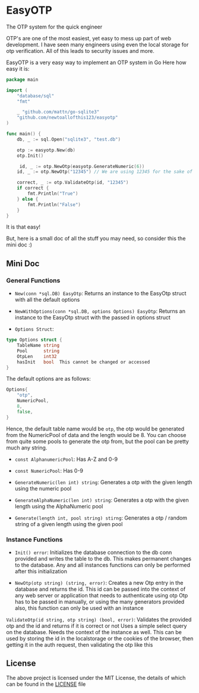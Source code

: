 # EasyOTP

The OTP system for the quick engineer

OTP's are one of the most easiest, yet easy to mess up part of web development.
I have seen many engineers using even the local storage for otp verification.
All of this leads to security issues and more.

EasyOTP is a very easy way to implement an OTP system in Go
Here how easy it is:

```go
package main

import (
	"database/sql"
	"fmt"

	_ "github.com/mattn/go-sqlite3"
	"github.com/newtoallofthis123/easyotp"
)

func main() {
	db, _ := sql.Open("sqlite3", "test.db")

	otp := easyotp.New(db)
	otp.Init()

	 id, _ := otp.NewOtp(easyotp.GenerateNumeric(6))
	id, _ := otp.NewOtp("12345") // We are using 12345 for the sake of convience

	correct, _ := otp.ValidateOtp(id, "12345")
	if correct {
		fmt.Println("True")
	} else {
		fmt.Println("False")
	}
}
```

It is that easy!

But, here is a small doc of all the stuff you may need, so consider this the mini doc :)

## Mini Doc

### General Functions

- `New(conn *sql.DB) EasyOtp`: Returns an instance to the EasyOtp struct with all the default options 

- `NewWithOptions(conn *sql.DB, options Options) EasyOtp`: Returns an instance to the EasyOtp struct with the passed in options struct

- `Options Struct`: 
```go
type Options struct {
	TableName string
	Pool      string
	OtpLen    int32
    hasInit   bool  This cannot be changed or accessed
}
```

The default options are as follows:

```go
Options{
	"otp",
	NumericPool,
	8,
    false,
}
```

Hence, the default table name would be `otp`, the otp would be generated from the NumericPool of data and the length
would be 8.
You can choose from quite some pools to generate the otp from, but the pool can be pretty much any string.

- `const AlphanumericPool`: Has A-Z and 0-9
- `const NumericPool`: Has 0-9

- `GenerateNumeric(len int) string`: Generates a otp with the given length using the numeric pool
- `GenerateAlphaNumeric(len int) string`: Generates a otp with the given length using the AlphaNumeric pool
- `Generate(length int, pool string) stirng`: Generates a otp / random string of a given length using the given pool

### Instance Functions

- `Init() error`: Initializes the database connection to the db conn provided and writes the table to the db. This makes permanent changes to the database.
Any and all instances functions can only be performed after this initialization

- `NewOtp(otp string) (string, error)`: Creates a new Otp entry in the database and returns the id.
This id can be passed into the context of any web server or application that needs to authenticate using otp
Otp has to be passed in manually, or using the many generators provided 
also, this function can only be used with an instance

`ValidateOtp(id string, otp string) (bool, error)`: Validates the provided otp and the id and returns if it is correct or not Uses a simple select query on the database.
Needs the context of the instance as well.
This can be used by storing the id in the localstorage or the cookies of the browser,
then getting it in the auth request, then validating the otp like this

## License

The above project is licensed under the MIT License, the details of which can be found in the [LICENSE](LICENSE) file
